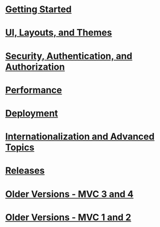 # [Getting Started](getting-started/toc.md)
# [UI, Layouts, and Themes](views/toc.md)
# [Security, Authentication, and Authorization](security/toc.md)
# [Performance](performance/toc.md)
# [Deployment](deployment/toc.md)
# [Internationalization and Advanced Topics](advanced/toc.md)
# [Releases](releases/toc.md)
# [Older Versions - MVC 3 and 4](older-versions/toc.md)
# [Older Versions - MVC 1 and 2](older-versions-1/toc.md)
